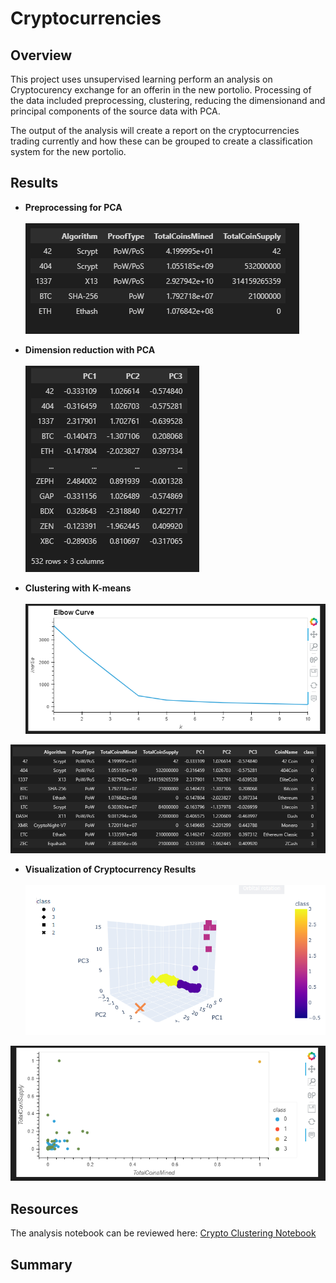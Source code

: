 # Cryptocurrencies

## Overview
This project uses unsupervised learning perform an analysis on Cryptocurency exchange for an offerin in the new portolio.  Processing of the data included
preprocessing, clustering, reducing the dimensionand and principal components of the source data with PCA.

The output of the analysis will create a report on the cryptocurrencies trading currently and how these can be grouped to create a classification system for the new portolio.

## Results
* <b>Preprocessing for PCA</b><br><br>
![Preprocessing](https://github.com/SusanFair/Cryptocurrencies/blob/main/Resources/preprocess_pca.PNG)

* <b>Dimension reduction with PCA</b><br><br>
![Dimension Reduction](https://github.com/SusanFair/Cryptocurrencies/blob/main/Resources/dimension_reduction_pca.PNG)

* <b>Clustering with K-means</b><br>
<br>![Elbow Curve for Kmeans](https://github.com/SusanFair/Cryptocurrencies/blob/main/Resources/Kmeans_elbow_curve.PNG)

![K-means data](https://github.com/SusanFair/Cryptocurrencies/blob/main/Resources/kmeans.PNG)

* <b>Visualization of Cryptocurrency Results</b><br><br>
![Interactive Chart](https://github.com/SusanFair/Cryptocurrencies/blob/main/Resources/interactive_pca_data.PNG)

![Scatter Diagram](https://github.com/SusanFair/Cryptocurrencies/blob/main/Resources/scaled_data_chart.PNG)

## Resources
The analysis notebook can be reviewed here:  [Crypto Clustering Notebook](https://github.com/SusanFair/Cryptocurrencies/blob/main/crypto_clustering.ipynb)


## Summary

